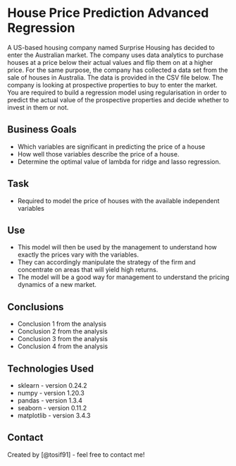 # House Price Prediction Advanced Regression
A US-based housing company named Surprise Housing has decided to enter the Australian market. The company uses data analytics to purchase houses at a price below their actual values and flip them on at a higher price. For the same purpose, the company has collected a data set from the sale of houses in Australia. The data is provided in the CSV file below.
The company is looking at prospective properties to buy to enter the market. You are required to build a regression model using regularisation in order to predict the actual value of the prospective properties and decide whether to invest in them or not.

## Business Goals
* Which variables are significant in predicting the price of a house
* How well those variables describe the price of a house.
* Determine the optimal value of lambda for ridge and lasso regression.

## Task
- Required to model the price of houses with the available independent variables

## Use
* This model will then be used by the management to understand how exactly the prices vary with the variables. 
* They can accordingly manipulate the strategy of the firm and concentrate on areas that will yield high returns. 
* The model will be a good way for management to understand the pricing dynamics of a new market.
 

## Conclusions
- Conclusion 1 from the analysis
- Conclusion 2 from the analysis
- Conclusion 3 from the analysis
- Conclusion 4 from the analysis

## Technologies Used
- sklearn - version 0.24.2
- numpy - version 1.20.3
- pandas - version 1.3.4
- seaborn - version 0.11.2
- matplotlib - version 3.4.3

## Contact
Created by [@tosif91] - feel free to contact me!

